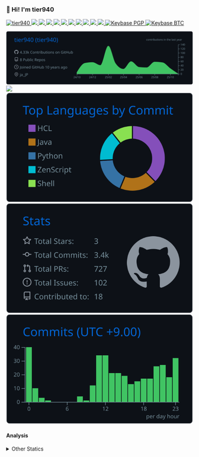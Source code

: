 ### 👋 Hi! I'm tier940

<p align="left"> 
  <a href="https://github.com/tier940/tier940/">
    <img src="https://komarev.com/ghpvc/?username=tier940" alt="tier940" />
  </a>
  <a href="http://twitter.com/tier940">
    <img height="20" src="https://img.shields.io/twitter/follow/tier940?label=Twitter&logo=twitter&style=flat" />
  </a>
  <a href="https://github.com/tier940">
    <img height="20" src="https://img.shields.io/github/followers/tier940?label=follow&logo=github&style=flat" />
  </a>
  <a href="https://www.reddit.com/user/tier940">
    <img height="20" src="https://img.shields.io/reddit/user-karma/combined/tier940?label=Reddit&logo=reddit&style=flat" />
  </a>
  <a href="https://stackoverflow.com/users/17317833/tier940">
    <img height="20" src="https://img.shields.io/stackexchange/stackoverflow/r/17317833?label=StackOverflow&logo=stack-overflow&style=flat" />
  </a>
  <a href="https://zenn.dev/tier940">
    <img height="20" src="https://zenn.badge.nikaera.com/s/tier940/likes" />
  </a>
  <a href="https://zenn.dev/tier940">
    <img height="20" src="https://zenn.badge.nikaera.com/s/tier940/followers" />
  </a>
  <a href="https://zenn.dev/tier940">
    <img height="20" src="https://zenn.badge.nikaera.com/s/tier940/articles" />
  </a>
  <a href="http://qiita.com/tier940">
    <img height="20" src="https://qiita-badge.apiapi.app/s/tier940/posts.svg" />
  </a>
  <a href="http://qiita.com/tier940">
    <img height="20" src="https://qiita-badge.apiapi.app/s/tier940/contributions.svg" />
  </a>
  <a href="https://github.com/tier940/tier940/">
    <img height="20" src="https://github.com/tier940/tier940/actions/workflows/main.yml/badge.svg" />
  </a>
  <a href="https://keybase.io/tier940">
    <img alt="Keybase PGP" src="https://img.shields.io/keybase/pgp/tier940">
  </a>
  <a href="https://keybase.io/tier940">
    <img alt="Keybase BTC" src="https://img.shields.io/keybase/btc/tier940">
  </a>
</p>

[![](https://raw.githubusercontent.com/tier940/tier940/main/profile-summary-card-output/github_dark/0-profile-details.svg)](https://github.com/vn7n24fzkq/github-profile-summary-cards)
[![](https://raw.githubusercontent.com/tier940/tier940/main/profile-summary-card-output/github_dark/1-repos-per-language.svg)](https://github.com/vn7n24fzkq/github-profile-summary-cards) [![](https://raw.githubusercontent.com/tier940/tier940/main/profile-summary-card-output/github_dark/2-most-commit-language.svg)](https://github.com/vn7n24fzkq/github-profile-summary-cards)
[![](https://raw.githubusercontent.com/tier940/tier940/main/profile-summary-card-output/github_dark/3-stats.svg)](https://github.com/vn7n24fzkq/github-profile-summary-cards) [![](https://raw.githubusercontent.com/tier940/tier940/main/profile-summary-card-output/github_dark/4-productive-time.svg)](https://github.com/vn7n24fzkq/github-profile-summary-cards)


#### Analysis
<!-- <img height="150" src="https://github.com/tier940/tier940/blob/master/images/stat.svg" alt="Alternative Text"/> -->

<details>
  <summary>Other Statics</summary>
  <!--START_SECTION:waka-->
![Code Time](http://img.shields.io/badge/Code%20Time-3%2C265%20hrs%2046%20mins-blue)

**🐱 My GitHub Data** 

> 📦 23.8 kB Used in GitHub's Storage 
 > 
> 💼 Opted to Hire
 > 
> 📜 12 Public Repositories 
 > 
> 🔑 2 Private Repositories 
 > 
**I'm an Early 🐤** 

```text
🌞 Morning                1654 commits        ████░░░░░░░░░░░░░░░░░░░░░   16.09 % 
🌆 Daytime                3730 commits        █████████░░░░░░░░░░░░░░░░   36.28 % 
🌃 Evening                3779 commits        █████████░░░░░░░░░░░░░░░░   36.76 % 
🌙 Night                  1118 commits        ███░░░░░░░░░░░░░░░░░░░░░░   10.87 % 
```
📅 **I'm Most Productive on Saturday** 

```text
Monday                   999 commits         ██░░░░░░░░░░░░░░░░░░░░░░░   09.72 % 
Tuesday                  1771 commits        ████░░░░░░░░░░░░░░░░░░░░░   17.23 % 
Wednesday                1214 commits        ███░░░░░░░░░░░░░░░░░░░░░░   11.81 % 
Thursday                 1124 commits        ███░░░░░░░░░░░░░░░░░░░░░░   10.93 % 
Friday                   1335 commits        ███░░░░░░░░░░░░░░░░░░░░░░   12.99 % 
Saturday                 1990 commits        █████░░░░░░░░░░░░░░░░░░░░   19.36 % 
Sunday                   1848 commits        ████░░░░░░░░░░░░░░░░░░░░░   17.97 % 
```


📊 **This Week I Spent My Time On** 

```text
🕑︎ Time Zone: Asia/Tokyo

💬 Programming Languages: 
Other                    35 hrs              █████████████████░░░░░░░░   69.41 % 
Java                     6 hrs 54 mins       ███░░░░░░░░░░░░░░░░░░░░░░   13.69 % 
YAML                     1 hr 36 mins        █░░░░░░░░░░░░░░░░░░░░░░░░   03.18 % 
Markdown                 1 hr 2 mins         █░░░░░░░░░░░░░░░░░░░░░░░░   02.05 % 
Groovy                   54 mins             ░░░░░░░░░░░░░░░░░░░░░░░░░   01.81 % 

🔥 Editors: 
Edge                     33 hrs 24 mins      █████████████████░░░░░░░░   66.23 % 
Intellijidea             9 hrs 32 mins       █████░░░░░░░░░░░░░░░░░░░░   18.90 % 
VS Code                  7 hrs 29 mins       ████░░░░░░░░░░░░░░░░░░░░░   14.87 % 

💻 Operating System: 
Windows                  47 hrs 39 mins      ████████████████████████░   94.50 % 
Linux                    2 hrs 46 mins       █░░░░░░░░░░░░░░░░░░░░░░░░   05.50 % 
```

**I Mostly Code in Java** 

```text
Java                     14 repos            ████████████░░░░░░░░░░░░░   46.67 % 
ZenScript                3 repos             ██░░░░░░░░░░░░░░░░░░░░░░░   10.00 % 
Groovy                   1 repo              █░░░░░░░░░░░░░░░░░░░░░░░░   03.33 % 
HTML                     1 repo              █░░░░░░░░░░░░░░░░░░░░░░░░   03.33 % 
Dockerfile               1 repo              █░░░░░░░░░░░░░░░░░░░░░░░░   03.33 % 
```



**Timeline**

![Lines of Code chart](https://raw.githubusercontent.com/tier940/tier940/main/assets/bar_graph.png)


 Last Updated on 13/02/2024 00:52:39 UTC
<!--END_SECTION:waka-->
</details>
